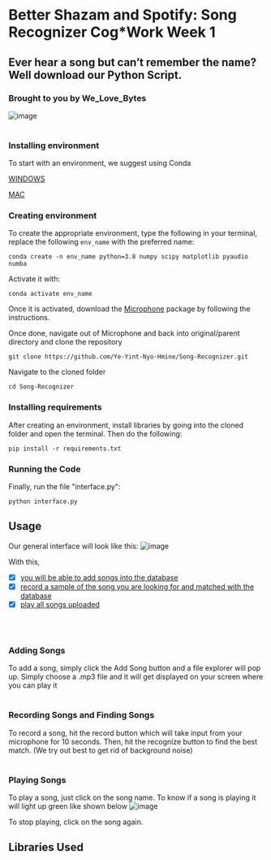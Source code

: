 # Better Shazam and Spotify: Song Recognizer Cog*Work Week 1
## Ever hear a song but can’t remember the name? Well download our Python Script.
### Brought to you by We_Love_Bytes
![image](https://github.com/user-attachments/assets/effc65b3-6066-4bcd-8092-b9cadbfa9213)
<br/>
<br/>


### Installing environment
To start with an environment, we suggest using Conda

[WINDOWS](https://docs.conda.io/projects/conda/en/latest/user-guide/install/windows.html) 

[MAC](https://docs.conda.io/projects/conda/en/latest/user-guide/install/macos.html)


### Creating environment
To create the appropriate environment, type the following in your terminal, replace the following ```env_name``` with the preferred name:

```conda create -n env_name python=3.8 numpy scipy matplotlib pyaudio numba```

Activate it with:

```conda activate env_name```

Once it is activated, download the [Microphone](https://github.com/CogWorksBWSI/Microphone) package by following the instructions.

Once done, navigate out of Microphone and back into original/parent directory and clone the repository

```git clone https://github.com/Ye-Yint-Nyo-Hmine/Song-Recognizer.git```

Navigate to the cloned folder

```cd Song-Recognizer```


### Installing requirements
After creating an environment, install libraries by going into the cloned folder and open the terminal. Then do the following:

```pip install -r requirements.txt```

### Running the Code
Finally, run the file "interface.py":

```python interface.py```


## Usage
Our general interface will look like this: 
![image](https://github.com/user-attachments/assets/3d1ecc77-2fd9-4fc0-9f9e-976a64f8d09b)


With this, 

- [x] [you will be able to add songs into the database](#-adding-songs)
- [x] [record a sample of the song you are looking for and matched with the database](#-recording-songs-and-finding-songs)
- [x] [play all songs uploaded](#-playing-songs)
<br/>
<br/>

### Adding Songs
To add a song, simply click the Add Song button and a file explorer will pop up. Simply choose a .mp3 file and it will get displayed on your screen where you can play it
<br/>
<br/>


### Recording Songs and Finding Songs
To record a song, hit the record button which will take input from your microphone for 10 seconds. Then, hit the recognize button to find the best match. (We try out best to get rid of background noise)
<br/>
<br/>


### Playing Songs
To play a song, just click on the song name. To know if a song is playing it will light up green like shown below
![image](https://github.com/user-attachments/assets/bdfb3547-7f3c-4881-b452-5ca35ba17d06)

To stop playing, click on the song again.




## Libraries Used

